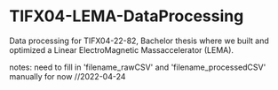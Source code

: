 # TIFX04-LEMA-DataProcessing
Data processing for TIFX04-22-82, Bachelor thesis where we built and optimized a Linear ElectroMagnetic Massaccelerator (LEMA).

notes:
need to fill in 
'filename_rawCSV' and 'filename_processedCSV' manually for now //2022-04-24